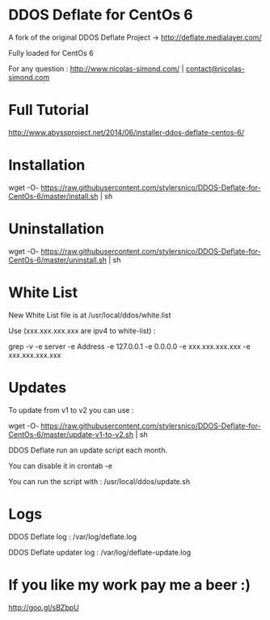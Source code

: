 DDOS Deflate for CentOs 6
=========================

A fork of the original DDOS Deflate Project -> http://deflate.medialayer.com/

Fully loaded for CentOs 6

For any question : http://www.nicolas-simond.com/ | contact@nicolas-simond.com


Full Tutorial
=============

http://www.abyssproject.net/2014/06/installer-ddos-deflate-centos-6/


Installation
============

wget -O- https://raw.githubusercontent.com/stylersnico/DDOS-Deflate-for-CentOs-6/master/install.sh | sh



Uninstallation
==============

wget -O- https://raw.githubusercontent.com/stylersnico/DDOS-Deflate-for-CentOs-6/master/uninstall.sh | sh



White List
==========

New White List file is at /usr/local/ddos/white.list

Use (xxx.xxx.xxx.xxx are ipv4 to white-list) :

grep -v -e server -e Address -e 127.0.0.1 -e 0.0.0.0 -e xxx.xxx.xxx.xxx -e xxx.xxx.xxx.xxx


Updates
=======

To update from v1 to v2 you can use :

wget -O- https://raw.githubusercontent.com/stylersnico/DDOS-Deflate-for-CentOs-6/master/update-v1-to-v2.sh | sh

DDOS Deflate run an update script each month.

You can disable it in crontab -e

You can run the script with : /usr/local/ddos/update.sh


Logs
====

DDOS Deflate log : /var/log/deflate.log

DDOS Deflate updater log : /var/log/deflate-update.log



If you like my work pay me a beer :)
====================================

http://goo.gl/sBZbpU
